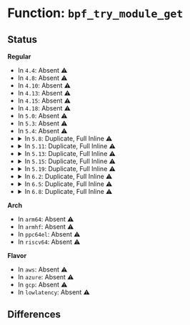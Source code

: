 # Function: <code>bpf_try_module_get</code>

## Status
<b>Regular</b>
<ul>
<li>
In <code>4.4</code>: Absent ⚠️
</li>
<li>
In <code>4.8</code>: Absent ⚠️
</li>
<li>
In <code>4.10</code>: Absent ⚠️
</li>
<li>
In <code>4.13</code>: Absent ⚠️
</li>
<li>
In <code>4.15</code>: Absent ⚠️
</li>
<li>
In <code>4.18</code>: Absent ⚠️
</li>
<li>
In <code>5.0</code>: Absent ⚠️
</li>
<li>
In <code>5.3</code>: Absent ⚠️
</li>
<li>
In <code>5.4</code>: Absent ⚠️
</li>
<li>
<details>
<summary>In <code>5.8</code>: Duplicate, Full Inline ⚠️</summary>

**Collision:** Static Duplication

**Inline:** Full

**Transformation:** False

**Instances:**

```
In net/ipv4/tcp_output.c (ffffffff81abc76e)
Location: include/linux/bpf.h:782
Inline: True
Inline callers:
  - net/ipv4/tcp_output.c:tcp_ca_dst_init
```
```
In net/ipv4/tcp_ipv4.c (ffffffff81ac4e00)
Location: include/linux/bpf.h:782
Inline: True
```
```
In net/ipv4/tcp_minisocks.c (ffffffff81aca558)
Location: include/linux/bpf.h:782
Inline: True
Inline callers:
  - net/ipv4/tcp_minisocks.c:tcp_ca_openreq_child
  - net/ipv4/tcp_minisocks.c:tcp_ca_openreq_child
```
```
In net/ipv4/tcp_cong.c (ffffffff81acb4ed)
Location: include/linux/bpf.h:782
Inline: True
Inline callers:
  - net/ipv4/tcp_cong.c:tcp_set_congestion_control
  - net/ipv4/tcp_cong.c:tcp_set_congestion_control
  - net/ipv4/tcp_cong.c:tcp_set_default_congestion_control
  - net/ipv4/tcp_cong.c:tcp_assign_congestion_control
```
</details>
</li>
<li>
<details>
<summary>In <code>5.11</code>: Duplicate, Full Inline ⚠️</summary>

**Collision:** Static Duplication

**Inline:** Full

**Transformation:** False

**Instances:**

```
In net/ipv4/tcp_output.c (ffffffff81ac7ece)
Location: include/linux/bpf.h:937
Inline: True
Inline callers:
  - net/ipv4/tcp_output.c:tcp_ca_dst_init
```
```
In net/ipv4/tcp_ipv4.c (ffffffff81ad0790)
Location: include/linux/bpf.h:937
Inline: True
```
```
In net/ipv4/tcp_minisocks.c (ffffffff81ad64b8)
Location: include/linux/bpf.h:937
Inline: True
Inline callers:
  - net/ipv4/tcp_minisocks.c:tcp_ca_openreq_child
  - net/ipv4/tcp_minisocks.c:tcp_ca_openreq_child
```
```
In net/ipv4/tcp_cong.c (ffffffff81ad736c)
Location: include/linux/bpf.h:937
Inline: True
Inline callers:
  - net/ipv4/tcp_cong.c:tcp_set_congestion_control
  - net/ipv4/tcp_cong.c:tcp_set_default_congestion_control
  - net/ipv4/tcp_cong.c:tcp_assign_congestion_control
```
</details>
</li>
<li>
<details>
<summary>In <code>5.13</code>: Duplicate, Full Inline ⚠️</summary>

**Collision:** Static Duplication

**Inline:** Full

**Transformation:** False

**Instances:**

```
In net/ipv4/tcp_output.c (ffffffff81ab3760)
Location: include/linux/bpf.h:964
Inline: True
Inline callers:
  - net/ipv4/tcp_output.c:tcp_connect_init
```
```
In net/ipv4/tcp_ipv4.c (ffffffff81abb880)
Location: include/linux/bpf.h:964
Inline: True
```
```
In net/ipv4/tcp_minisocks.c (ffffffff81ac1532)
Location: include/linux/bpf.h:964
Inline: True
Inline callers:
  - net/ipv4/tcp_minisocks.c:tcp_ca_openreq_child
  - net/ipv4/tcp_minisocks.c:tcp_ca_openreq_child
```
```
In net/ipv4/tcp_cong.c (ffffffff81ac2466)
Location: include/linux/bpf.h:964
Inline: True
Inline callers:
  - net/ipv4/tcp_cong.c:tcp_set_congestion_control
  - net/ipv4/tcp_cong.c:tcp_set_default_congestion_control
  - net/ipv4/tcp_cong.c:tcp_assign_congestion_control
```
</details>
</li>
<li>
<details>
<summary>In <code>5.15</code>: Duplicate, Full Inline ⚠️</summary>

**Collision:** Static Duplication

**Inline:** Full

**Transformation:** False

**Instances:**

```
In net/ipv4/tcp_output.c (ffffffff81b7056e)
Location: include/linux/bpf.h:1001
Inline: True
Inline callers:
  - net/ipv4/tcp_output.c:tcp_connect_init
```
```
In net/ipv4/tcp_ipv4.c (ffffffff81b78aa3)
Location: include/linux/bpf.h:1001
Inline: True
```
```
In net/ipv4/tcp_minisocks.c (ffffffff81b7e5b2)
Location: include/linux/bpf.h:1001
Inline: True
Inline callers:
  - net/ipv4/tcp_minisocks.c:tcp_ca_openreq_child
  - net/ipv4/tcp_minisocks.c:tcp_ca_openreq_child
```
```
In net/ipv4/tcp_cong.c (ffffffff81b801da)
Location: include/linux/bpf.h:1001
Inline: True
Inline callers:
  - net/ipv4/tcp_cong.c:tcp_set_congestion_control
  - net/ipv4/tcp_cong.c:tcp_set_default_congestion_control
  - net/ipv4/tcp_cong.c:tcp_assign_congestion_control
```
</details>
</li>
<li>
<details>
<summary>In <code>5.19</code>: Duplicate, Full Inline ⚠️</summary>

**Collision:** Static Duplication

**Inline:** Full

**Transformation:** False

**Instances:**

```
In net/ipv4/tcp_output.c (ffffffff81cffafd)
Location: include/linux/bpf.h:1168
Inline: True
Inline callers:
  - net/ipv4/tcp_output.c:tcp_connect_init
```
```
In net/ipv4/tcp_ipv4.c (ffffffff81d08dce)
Location: include/linux/bpf.h:1168
Inline: True
Inline callers:
  - net/ipv4/tcp_ipv4.c:tcp_sk_init
```
```
In net/ipv4/tcp_minisocks.c (ffffffff81d0e553)
Location: include/linux/bpf.h:1168
Inline: True
Inline callers:
  - net/ipv4/tcp_minisocks.c:tcp_ca_openreq_child
  - net/ipv4/tcp_minisocks.c:tcp_ca_openreq_child
```
```
In net/ipv4/tcp_cong.c (ffffffff81d105c1)
Location: include/linux/bpf.h:1168
Inline: True
Inline callers:
  - net/ipv4/tcp_cong.c:tcp_set_congestion_control
  - net/ipv4/tcp_cong.c:tcp_set_default_congestion_control
  - net/ipv4/tcp_cong.c:tcp_assign_congestion_control
```
</details>
</li>
<li>
<details>
<summary>In <code>6.2</code>: Duplicate, Full Inline ⚠️</summary>

**Collision:** Static Duplication

**Inline:** Full

**Transformation:** False

**Instances:**

```
In net/ipv4/tcp_output.c (ffffffff81ec4b9d)
Location: include/linux/bpf.h:1457
Inline: True
Inline callers:
  - net/ipv4/tcp_output.c:tcp_connect_init
```
```
In net/ipv4/tcp_ipv4.c (ffffffff81ecd9ca)
Location: include/linux/bpf.h:1457
Inline: True
Inline callers:
  - net/ipv4/tcp_ipv4.c:tcp_sk_init
```
```
In net/ipv4/tcp_minisocks.c (ffffffff81ed4013)
Location: include/linux/bpf.h:1457
Inline: True
Inline callers:
  - net/ipv4/tcp_minisocks.c:tcp_ca_openreq_child
  - net/ipv4/tcp_minisocks.c:tcp_ca_openreq_child
```
```
In net/ipv4/tcp_cong.c (ffffffff81ed62e1)
Location: include/linux/bpf.h:1457
Inline: True
Inline callers:
  - net/ipv4/tcp_cong.c:tcp_set_congestion_control
  - net/ipv4/tcp_cong.c:tcp_set_default_congestion_control
  - net/ipv4/tcp_cong.c:tcp_assign_congestion_control
```
</details>
</li>
<li>
<details>
<summary>In <code>6.5</code>: Duplicate, Full Inline ⚠️</summary>

**Collision:** Static Duplication

**Inline:** Full

**Transformation:** False

**Instances:**

```
In net/ipv4/tcp_output.c (ffffffff81f234f6)
Location: include/linux/bpf.h:1573
Inline: True
Inline callers:
  - net/ipv4/tcp_output.c:tcp_connect_init
```
```
In net/ipv4/tcp_ipv4.c (ffffffff81f2c682)
Location: include/linux/bpf.h:1573
Inline: True
Inline callers:
  - net/ipv4/tcp_ipv4.c:tcp_sk_init
```
```
In net/ipv4/tcp_minisocks.c (ffffffff81f33033)
Location: include/linux/bpf.h:1573
Inline: True
Inline callers:
  - net/ipv4/tcp_minisocks.c:tcp_ca_openreq_child
  - net/ipv4/tcp_minisocks.c:tcp_ca_openreq_child
```
```
In net/ipv4/tcp_cong.c (ffffffff81f35201)
Location: include/linux/bpf.h:1573
Inline: True
Inline callers:
  - net/ipv4/tcp_cong.c:tcp_set_congestion_control
  - net/ipv4/tcp_cong.c:tcp_set_default_congestion_control
  - net/ipv4/tcp_cong.c:tcp_assign_congestion_control
```
</details>
</li>
<li>
<details>
<summary>In <code>6.8</code>: Duplicate, Full Inline ⚠️</summary>

**Collision:** Static Duplication

**Inline:** Full

**Transformation:** False

**Instances:**

```
In net/ipv4/tcp_output.c (ffffffff81fe7985)
Location: include/linux/bpf.h:1698
Inline: True
Inline callers:
  - net/ipv4/tcp_output.c:tcp_connect_init
```
```
In net/ipv4/tcp_ipv4.c (ffffffff81ff15fc)
Location: include/linux/bpf.h:1698
Inline: True
Inline callers:
  - net/ipv4/tcp_ipv4.c:tcp_sk_init
```
```
In net/ipv4/tcp_minisocks.c (ffffffff81ff9183)
Location: include/linux/bpf.h:1698
Inline: True
Inline callers:
  - net/ipv4/tcp_minisocks.c:tcp_ca_openreq_child
  - net/ipv4/tcp_minisocks.c:tcp_ca_openreq_child
```
```
In net/ipv4/tcp_cong.c (ffffffff81ffb381)
Location: include/linux/bpf.h:1698
Inline: True
Inline callers:
  - net/ipv4/tcp_cong.c:tcp_set_congestion_control
  - net/ipv4/tcp_cong.c:tcp_set_default_congestion_control
  - net/ipv4/tcp_cong.c:tcp_assign_congestion_control
```
```
In net/mptcp/sched.c (ffffffff82161dfe)
Location: include/linux/bpf.h:1698
Inline: True
Inline callers:
  - net/mptcp/sched.c:mptcp_init_sched
```
</details>
</li>
</ul>
<b>Arch</b>
<ul>
<li>
In <code>arm64</code>: Absent ⚠️
</li>
<li>
In <code>armhf</code>: Absent ⚠️
</li>
<li>
In <code>ppc64el</code>: Absent ⚠️
</li>
<li>
In <code>riscv64</code>: Absent ⚠️
</li>
</ul>
<b>Flavor</b>
<ul>
<li>
In <code>aws</code>: Absent ⚠️
</li>
<li>
In <code>azure</code>: Absent ⚠️
</li>
<li>
In <code>gcp</code>: Absent ⚠️
</li>
<li>
In <code>lowlatency</code>: Absent ⚠️
</li>
</ul>

## Differences
